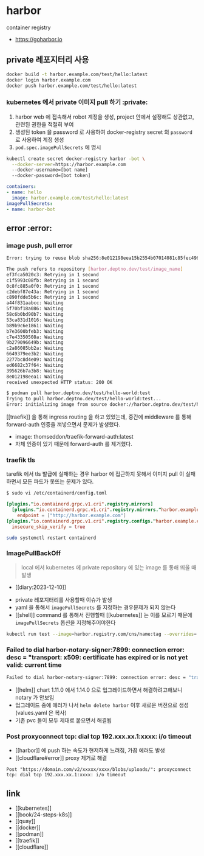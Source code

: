 # harbor

container registry
+ https://goharbor.io

## private 레포지터리 사용
```sh
docker build -t harbor.example.com/test/hello:latest
docker login harbor.example.com
docker push harbor.example.com/test/hello:latest
```

### kubernetes 에서 private 이미지 pull 하기 :private:
1. harbor web 에 접속해서 robot 계정을 생성, project 안에서 설정해도 상관없고, 관련된 권한을 적절히 부여
2. 생성된 token 을 password 로 사용하여 docker-registry secret 의 `password` 로 사용하여 계정 생성
3. `pod.spec.imagePullSecrets` 에 명시

```sh 
kubectl create secret docker-registry harbor -bot \
  --docker-server=https://harbor.example.com
  --docker-username=[bot name]
  --docker-password=[bot token]
```
```yaml
containers:
- name: hello
  image: harbor.example.com/test/hello:latest
imagePullSecrets:
- name: harbor-bot
```

## error :error:
### image push, pull error
```sh
Error: trying to reuse blob sha256:8e012198eea15b2554b07014081c85fec4967a1b9cc4b65bd9a4bce3ae1c0c88 at destination: failed to read from destination repository test/image_name: 500 (Internal Server Error)
```
```sh 
The push refers to repository [harbor.deptno.dev/test/image_name]
ef3fca5020c3: Retrying in 1 second
c1f5993c08fb: Retrying in 1 second
0c8fc885a0f0: Retrying in 1 second
c2debf87e43a: Retrying in 1 second
c890fdde5b6c: Retrying in 1 second
a44f831aabcc: Waiting
5f70bf18a086: Waiting
58c6b0bd90b7: Waiting
53ca831d1016: Waiting
b89b9c6e1861: Waiting
b7e3600bfeb3: Waiting
c7e43350508a: Waiting
9b279096649b: Waiting
c2a86085bb2a: Waiting
6649379ee3b2: Waiting
2277bc8d4e09: Waiting
ed6682c37f64: Waiting
395626b7a3b8: Waiting
8e012198eea1: Waiting
received unexpected HTTP status: 200 OK

$ podman pull harbor.deptno.dev/test/hello-world:test                                                                                                                                                                                                                                                         INT  16.15.0 node  10:26:30
Trying to pull harbor.deptno.dev/test/hello-world:test...
Error: initializing image from source docker://harbor.deptno.dev/test/hello-world:test: invalid character '<' looking for beginning of value
```

[[traefik]] 을 통해 ingress routing 을 하고 있었는데, 중간에 middleware 를 통해 forward-auth 인증을 껴넣으면서 문제가 발생했다.
- image: thomseddon/traefik-forward-auth:latest
- 자체 인증이 있기 때문에 forward-auth 를 제거했다.

### traefik tls
tarefik 에서 tls 발급에 실패하는 경우 harbor 에 접근하지 못해서 이미지 pull 이 실패하면서 모든 파드가 못뜨는 문제가 있다.

```sh 
$ sudo vi /etc/containerd/config.toml
```
```toml
[plugins."io.containerd.grpc.v1.cri".registry.mirrors]
  [plugins."io.containerd.grpc.v1.cri".registry.mirrors."harbor.example.com"]
    endpoint = ["http://harbor.example.com"]
[plugins."io.containerd.grpc.v1.cri".registry.configs."harbor.example.com".tls]
  insecure_skip_verify = true
```
```sh 
sudo systemctl restart containerd
```

### ImagePullBackOff
> local 에서 kubernetes 에 private repository 에 있는 image 를 통해 띄울 때 발생
+ [[diary:2023-12-10]]
- private 레포지터리를 사용할때 이슈가 발생
- yaml 을 통해서 `imagePullSecrets` 를 지정하는 경우문제가 되지 않는다
- [[shell]] command 를 통해서 진행할때 [[kubernetes]] 는 이를 모르기 때문에 `imagePullSecrets` 옵션을 지정해주어야한다
```sh 
kubectl run test --image=harbor.registry.com/cns/name:tag --overrides='{"spec":{"imagePullSecrets":[{"name": "harbor"}]}}'
```

### Failed to dial harbor-notary-signer:7899: connection error: desc = "transport: x509: certificate has expired or is not yet valid: current time
```sh 
Failed to dial harbor-notary-signer:7899: connection error: desc = "transport: x509: certificate has expired or is not yet valid: current time
```
- [[helm]] chart 1.11.0 에서 1.14.0 으로 업그레이드하면서 해결하려고해보니 notary 가 안보임
- 업그레이드 중에 에러가 나서 `helm delete harbor` 이후 새로운 버전으로 생성(values.yaml 은 복사)
- 기존 pvc 들이 모두 제대로 붙으면서 해결됨

### Post proxyconnect tcp: dial tcp 192.xxx.xx.1:xxxx: i/o timeout
- [[harbor]] 에 push 하는 속도가 현저하게 느려짐, 가끔 에러도 발생
- [[cloudflare#error]] proxy 제거로 해결
```
Post "https://domain.com/v2/xxxxx/xxxx/blobs/uploads/": proxyconnect tcp: dial tcp 192.xxx.xx.1:xxxx: i/o timeout
```

## link
- [[kubernetes]]
- [[book/24-steps-k8s]]
- [[quay]]
- [[docker]]
- [[podman]]
- [[traefik]]
- [[cloudflare]]

